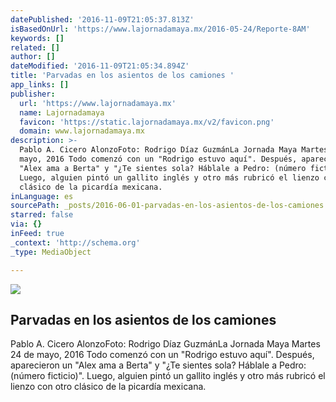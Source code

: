```yaml
---
datePublished: '2016-11-09T21:05:37.813Z'
isBasedOnUrl: 'https://www.lajornadamaya.mx/2016-05-24/Reporte-8AM'
keywords: []
related: []
author: []
dateModified: '2016-11-09T21:05:34.894Z'
title: 'Parvadas en los asientos de los camiones '
app_links: []
publisher:
  url: 'https://www.lajornadamaya.mx'
  name: Lajornadamaya
  favicon: 'https://static.lajornadamaya.mx/v2/favicon.png'
  domain: www.lajornadamaya.mx
description: >-
  Pablo A. Cicero AlonzoFoto: Rodrigo Díaz GuzmánLa Jornada Maya Martes 24 de
  mayo, 2016 Todo comenzó con un "Rodrigo estuvo aquí". Después, aparecieron un
  "Alex ama a Berta" y "¿Te sientes sola? Háblale a Pedro: (número ficticio)".
  Luego, alguien pintó un gallito inglés y otro más rubricó el lienzo con otro
  clásico de la picardía mexicana.
inLanguage: es
sourcePath: _posts/2016-06-01-parvadas-en-los-asientos-de-los-camiones.md
starred: false
via: {}
inFeed: true
_context: 'http://schema.org'
_type: MediaObject

---
```

<article style=""><img src="https://s3-us-west-2.amazonaws.com/the-grid-img/p/55607b45483cabe677cbf510e2331dfee2a5cedb.jpg" /><h1>Parvadas en los asientos de los camiones </h1><p>Pablo A. Cicero AlonzoFoto: Rodrigo Díaz GuzmánLa Jornada Maya Martes 24 de mayo, 2016 Todo comenzó con un "Rodrigo estuvo aquí". Después, aparecieron un "Alex ama a Berta" y "¿Te sientes sola? Háblale a Pedro: (número ficticio)". Luego, alguien pintó un gallito inglés y otro más rubricó el lienzo con otro clásico de la picardía mexicana.</p></article>